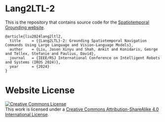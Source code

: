 # Lang2LTL-2

This is the repository that contains source code for the [Spatiotemporal Grounding website](https://spatiotemporal-ground.github.io/).

```
@article{liu2024lang2ltl2,
  title     = {{Lang2LTL}-2: Grounding Spatiotemporal Navigation Commands Using Large Language and Vision-Language Models},
  author    = {Liu, Jason Xinyu and Shah, Ankit and Konidaris, George and Tellex, Stefanie and Paulius, David},
  journal   = {IEEE/RSJ International Conference on Intelligent Robots and Systems (IROS 2024)},
  year      = {2024}
}
```

# Website License
<a rel="license" href="http://creativecommons.org/licenses/by-sa/4.0/"><img alt="Creative Commons License" style="border-width:0" src="https://i.creativecommons.org/l/by-sa/4.0/88x31.png" /></a><br />This work is licensed under a <a rel="license" href="http://creativecommons.org/licenses/by-sa/4.0/">Creative Commons Attribution-ShareAlike 4.0 International License</a>.
